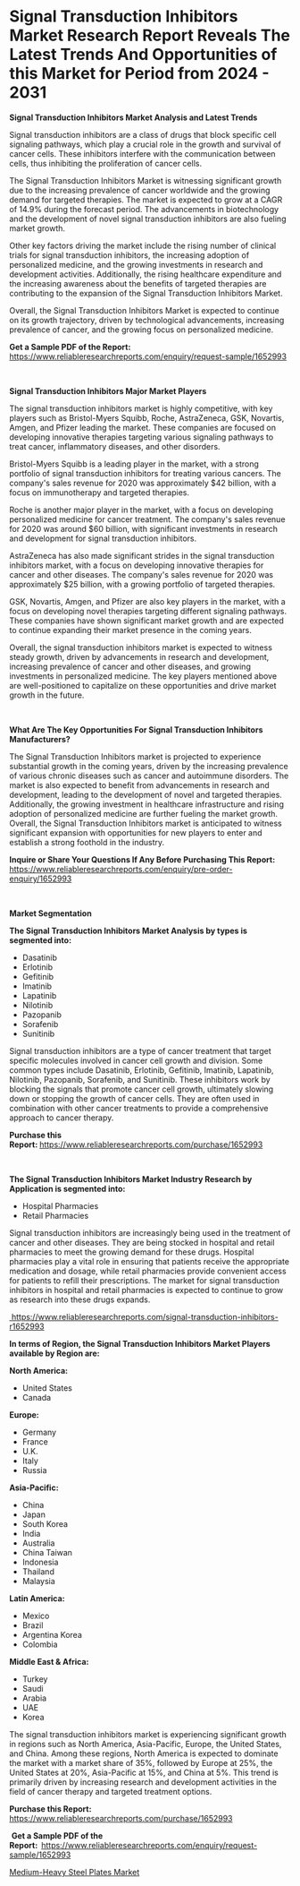<p><h1>Signal Transduction Inhibitors Market Research Report Reveals The Latest Trends And Opportunities of this Market for Period from 2024 - 2031</h1></p><p><strong>Signal Transduction Inhibitors Market Analysis and Latest Trends</strong></p>
<p><p>Signal transduction inhibitors are a class of drugs that block specific cell signaling pathways, which play a crucial role in the growth and survival of cancer cells. These inhibitors interfere with the communication between cells, thus inhibiting the proliferation of cancer cells.</p><p>The Signal Transduction Inhibitors Market is witnessing significant growth due to the increasing prevalence of cancer worldwide and the growing demand for targeted therapies. The market is expected to grow at a CAGR of 14.9% during the forecast period. The advancements in biotechnology and the development of novel signal transduction inhibitors are also fueling market growth.</p><p>Other key factors driving the market include the rising number of clinical trials for signal transduction inhibitors, the increasing adoption of personalized medicine, and the growing investments in research and development activities. Additionally, the rising healthcare expenditure and the increasing awareness about the benefits of targeted therapies are contributing to the expansion of the Signal Transduction Inhibitors Market.</p><p>Overall, the Signal Transduction Inhibitors Market is expected to continue on its growth trajectory, driven by technological advancements, increasing prevalence of cancer, and the growing focus on personalized medicine.</p></p>
<p><strong>Get a Sample PDF of the Report:&nbsp;</strong> <a href="https://www.reliableresearchreports.com/enquiry/request-sample/1652993">https://www.reliableresearchreports.com/enquiry/request-sample/1652993</a></p>
<p>&nbsp;</p>
<p><strong>Signal Transduction Inhibitors Major Market Players</strong></p>
<p><p>The signal transduction inhibitors market is highly competitive, with key players such as Bristol-Myers Squibb, Roche, AstraZeneca, GSK, Novartis, Amgen, and Pfizer leading the market. These companies are focused on developing innovative therapies targeting various signaling pathways to treat cancer, inflammatory diseases, and other disorders.</p><p>Bristol-Myers Squibb is a leading player in the market, with a strong portfolio of signal transduction inhibitors for treating various cancers. The company's sales revenue for 2020 was approximately $42 billion, with a focus on immunotherapy and targeted therapies.</p><p>Roche is another major player in the market, with a focus on developing personalized medicine for cancer treatment. The company's sales revenue for 2020 was around $60 billion, with significant investments in research and development for signal transduction inhibitors.</p><p>AstraZeneca has also made significant strides in the signal transduction inhibitors market, with a focus on developing innovative therapies for cancer and other diseases. The company's sales revenue for 2020 was approximately $25 billion, with a growing portfolio of targeted therapies.</p><p>GSK, Novartis, Amgen, and Pfizer are also key players in the market, with a focus on developing novel therapies targeting different signaling pathways. These companies have shown significant market growth and are expected to continue expanding their market presence in the coming years.</p><p>Overall, the signal transduction inhibitors market is expected to witness steady growth, driven by advancements in research and development, increasing prevalence of cancer and other diseases, and growing investments in personalized medicine. The key players mentioned above are well-positioned to capitalize on these opportunities and drive market growth in the future.</p></p>
<p>&nbsp;</p>
<p><strong>What Are The Key Opportunities For Signal Transduction Inhibitors Manufacturers?</strong></p>
<p><p>The Signal Transduction Inhibitors market is projected to experience substantial growth in the coming years, driven by the increasing prevalence of various chronic diseases such as cancer and autoimmune disorders. The market is also expected to benefit from advancements in research and development, leading to the development of novel and targeted therapies. Additionally, the growing investment in healthcare infrastructure and rising adoption of personalized medicine are further fueling the market growth. Overall, the Signal Transduction Inhibitors market is anticipated to witness significant expansion with opportunities for new players to enter and establish a strong foothold in the industry.</p></p>
<p><strong>Inquire or Share Your Questions If Any Before Purchasing This Report:</strong> <a href="https://www.reliableresearchreports.com/enquiry/pre-order-enquiry/1652993">https://www.reliableresearchreports.com/enquiry/pre-order-enquiry/1652993</a></p>
<p>&nbsp;</p>
<p><strong>Market Segmentation</strong></p>
<p><strong>The Signal Transduction Inhibitors Market Analysis by types is segmented into:</strong></p>
<p><ul><li>Dasatinib</li><li>Erlotinib</li><li>Gefitinib</li><li>Imatinib</li><li>Lapatinib</li><li>Nilotinib</li><li>Pazopanib</li><li>Sorafenib</li><li>Sunitinib</li></ul></p>
<p><p>Signal transduction inhibitors are a type of cancer treatment that target specific molecules involved in cancer cell growth and division. Some common types include Dasatinib, Erlotinib, Gefitinib, Imatinib, Lapatinib, Nilotinib, Pazopanib, Sorafenib, and Sunitinib. These inhibitors work by blocking the signals that promote cancer cell growth, ultimately slowing down or stopping the growth of cancer cells. They are often used in combination with other cancer treatments to provide a comprehensive approach to cancer therapy.</p></p>
<p><strong>Purchase this Report:&nbsp;</strong><a href="https://www.reliableresearchreports.com/purchase/1652993">https://www.reliableresearchreports.com/purchase/1652993</a></p>
<p>&nbsp;</p>
<p><strong>The Signal Transduction Inhibitors Market Industry Research by Application is segmented into:</strong></p>
<p><ul><li>Hospital Pharmacies</li><li>Retail Pharmacies</li></ul></p>
<p><p>Signal transduction inhibitors are increasingly being used in the treatment of cancer and other diseases. They are being stocked in hospital and retail pharmacies to meet the growing demand for these drugs. Hospital pharmacies play a vital role in ensuring that patients receive the appropriate medication and dosage, while retail pharmacies provide convenient access for patients to refill their prescriptions. The market for signal transduction inhibitors in hospital and retail pharmacies is expected to continue to grow as research into these drugs expands.</p></p>
<p><a href="https://www.reliableresearchreports.com/signal-transduction-inhibitors-r1652993">&nbsp;https://www.reliableresearchreports.com/signal-transduction-inhibitors-r1652993</a></p>
<p><strong>In terms of Region, the Signal Transduction Inhibitors Market Players available by Region are:</strong></p>
<p>
    <p> <strong> North America: </strong>
        <ul>
            <li>United States</li>
            <li>Canada</li>
        </ul>
        </p> 
    <p> <strong> Europe: </strong>
        <ul>
            <li>Germany</li>
            <li>France</li>
            <li>U.K.</li>
            <li>Italy</li>
            <li>Russia</li>
        </ul>
        </p> 
    <p> <strong> Asia-Pacific: </strong>
        <ul>
            <li>China</li>
            <li>Japan</li>
            <li>South Korea</li>
            <li>India</li>
            <li>Australia</li>
            <li>China Taiwan</li>
            <li>Indonesia</li>
            <li>Thailand</li>
            <li>Malaysia</li>
        </ul>
        </p> 
    <p> <strong> Latin America: </strong>
        <ul>
            <li>Mexico</li>
            <li>Brazil</li>
            <li>Argentina Korea</li>
            <li>Colombia</li>
        </ul>
        </p> 
    <p> <strong> Middle East & Africa: </strong>
        <ul>
            <li>Turkey</li>
            <li>Saudi</li>
            <li>Arabia</li>
            <li>UAE</li>
            <li>Korea</li>
        </ul>
    </p>
    </p>
<p><p>The signal transduction inhibitors market is experiencing significant growth in regions such as North America, Asia-Pacific, Europe, the United States, and China. Among these regions, North America is expected to dominate the market with a market share of 35%, followed by Europe at 25%, the United States at 20%, Asia-Pacific at 15%, and China at 5%. This trend is primarily driven by increasing research and development activities in the field of cancer therapy and targeted treatment options.</p></p>
<p><strong>Purchase this Report: </strong><a href="https://www.reliableresearchreports.com/purchase/1652993">https://www.reliableresearchreports.com/purchase/1652993</a></p>
<p>&nbsp;<strong>Get a Sample PDF of the Report:&nbsp;&nbsp;</strong><a href="https://www.reliableresearchreports.com/enquiry/request-sample/1652993">https://www.reliableresearchreports.com/enquiry/request-sample/1652993</a></p>
<p><strong></strong></p>
<p><p><a href="https://sudsy-motorcycle-bbc.notion.site/Medium-Heavy-Steel-Plates-Market-Share-Evolution-and-Market-Growth-Trends-2024-2031-571ea6ab859d4aa5bc6ed3e410dd7e17">Medium-Heavy Steel Plates Market</a></p></p>